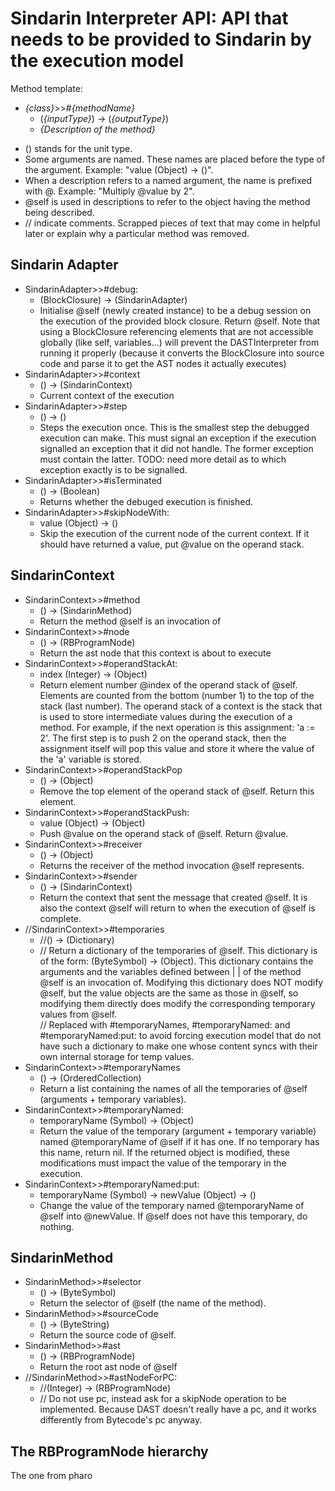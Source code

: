 # Sindarin Interpreter API: API that needs to be provided to Sindarin by the execution model

Method template:

+ *{class}*>>#*{methodName}*  
	+ (*{inputType}*) -> (*{outputType}*)  
	+ *{Description of the method}*



- () stands for the unit type.  
- Some arguments are named. These names are placed before the type of the argument. Example: "value (Object) -> ()".  
- When a description refers to a named argument, the name is prefixed with @. Example: "Multiply @value by 2".
- @self is used in descriptions to refer to the object having the method being described.
- // indicate comments. Scrapped pieces of text that may come in helpful later or explain why a particular method was removed.


## Sindarin Adapter

+ SindarinAdapter>>#debug:  
	+ (BlockClosure) -> (SindarinAdapter)
	+ Initialise @self (newly created instance) to be a debug session on the execution of the provided block closure. Return @self. Note that using a BlockClosure referencing elements that are not accessible globally (like self, variables...) will prevent the DASTInterpreter from running it properly (because it converts the BlockClosure into source code and parse it to get the AST nodes it actually executes)
+ SindarinAdapter>>#context
	+ () -> (SindarinContext)
	+ Current context of the execution
+ SindarinAdapter>>#step
	+ () -> ()
	+ Steps the execution once. This is the smallest step the debugged execution can make.
	This must signal an exception if the execution signalled an exception that it did not handle. The former exception must contain the latter. TODO: need more detail as to which exception exactly is to be signalled.
+ SindarinAdapter>>#isTerminated
	+ () -> (Boolean)
	+ Returns whether the debuged execution is finished.
+ SindarinAdapter>>#skipNodeWith:
	+ value (Object) -> ()
	+ Skip the execution of the current node of the current context. If it should have returned a value, put @value on the operand stack.

## SindarinContext

+ SindarinContext>>#method
	+ () -> (SindarinMethod)
	+ Return the method @self is an invocation of
+ SindarinContext>>#node
	+ () -> (RBProgramNode)
	+ Return the ast node that this context is about to execute
+ SindarinContext>>#operandStackAt:
	+ index (Integer) -> (Object)
	+ Return element number @index of the operand stack of @self. Elements are counted from the bottom (number 1) to the top of the stack (last number).
	The operand stack of a context is the stack that is used to store intermediate values during the execution of a method. For example, if the next operation is this assignment: 'a := 2'. The first step is to push 2 on the operand stack, then the assignment itself will pop this value and store it where the value of the 'a' variable is stored.
+ SindarinContext>>#operandStackPop
	+ () -> (Object)
	+ Remove the top element of the operand stack of @self. Return this element.
+ SindarinContext>>#operandStackPush:
	+ value (Object) -> (Object)
	+ Push @value on the operand stack of @self.
	Return @value.
+ SindarinContext>>#receiver
	+ () -> (Object)
	+ Returns the receiver of the method invocation @self represents.
+ SindarinContext>>#sender
	+ () -> (SindarinContext)
	+ Return the context that sent the message that created @self. It is also the context @self will return to when the execution of @self is complete.
+ //SindarinContext>>#temporaries
	+ //() -> (Dictionary)
	+ // Return a dictionary of the temporaries of @self. This dictionary is of the form: <nameOfTheTemp> (ByteSymbol) -> <valueOfTheTemp> (Object). This dictionary contains the arguments and the variables defined between | | of the method @self is an invocation of. Modifying this dictionary does NOT modify @self, but the value objects are the same as those in @self, so modifying them directly does modify the corresponding temporary values from @self.  
	// Replaced with #temporaryNames, #temporaryNamed: and #temporaryNamed:put: to avoid forcing execution model that do not have such a dictionary to make one whose content syncs with their own internal storage for temp values.
+ SindarinContext>>#temporaryNames
	+ () -> (OrderedCollection<Symbol>)
	+ Return a list containing the names of all the temporaries of @self (arguments + temporary variables).
+ SindarinContext>>#temporaryNamed:
	+ temporaryName (Symbol) -> (Object)
	+ Return the value of the temporary (argument + temporary variable) named @temporaryName of @self if it has one. If no temporary has this name, return nil. If the returned object is modified, these modifications must impact the value of the temporary in the execution.
+ SindarinContext>>#temporaryNamed:put:
	+ temporaryName (Symbol) -> newValue (Object) -> ()
	+ Change the value of the temporary named @temporaryName of @self into @newValue. If @self does not have this temporary, do nothing.

## SindarinMethod

+ SindarinMethod>>#selector
	+ () -> (ByteSymbol)
	+ Return the selector of @self (the name of the method).
+ SindarinMethod>>#sourceCode
	+ () -> (ByteString)
	+ Return the source code of @self.
+ SindarinMethod>>#ast
	+ () -> (RBProgramNode)
	+ Return the root ast node of @self
+ //SindarinMethod>>#astNodeForPC:
	+ //(Integer) -> (RBProgramNode)
	+ // Do not use pc, instead ask for a skipNode operation to be implemented. Because DAST doesn't really have a pc, and it works differently from Bytecode's pc anyway.

## The RBProgramNode hierarchy

The one from pharo